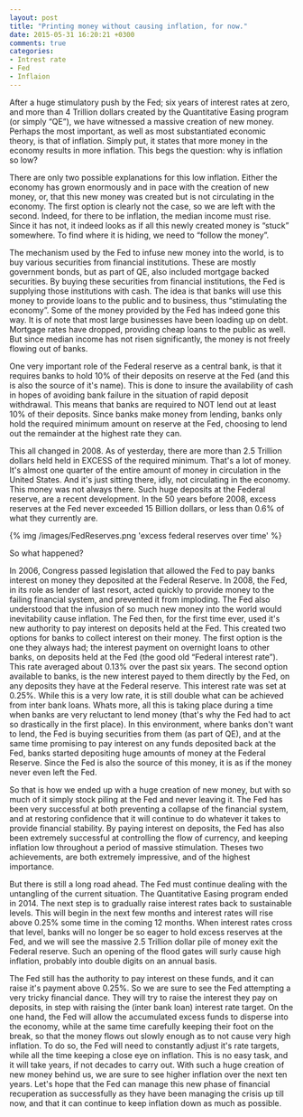 ```yaml
---
layout: post
title: "Printing money without causing inflation, for now."
date: 2015-05-31 16:20:21 +0300
comments: true
categories: 
- Intrest rate
- Fed
- Inflaion
---
```

<!--more-->
After a huge stimulatory push by the Fed;  six years of interest rates at zero, and more than 4 Trillion dollars created by the Quantitative Easing program (or simply “QE”), we have witnessed a massive creation of new money. Perhaps the most important, as well as most substantiated economic theory, is that of inflation. Simply put, it states that more money in the economy results in more inflation. This begs the question: why is inflation so low? 

There are only two possible explanations for this low inflation. Either the economy has grown enormously and in pace with the creation of new money, or, that this new money was created but is not circulating in the economy. The first option is clearly not the case, so we are left with the second. Indeed, for there to be inflation, the median income must rise. Since it has not, it indeed looks as if all this newly created money is “stuck” somewhere. To find where it is hiding, we need to “follow the money”. 

The mechanism used by the Fed to infuse new money into the world, is to buy various securities from financial institutions. These are mostly government bonds, but as part of QE, also included mortgage backed securities. By buying these securities from financial institutions, the Fed is supplying those institutions with cash. The idea is that banks will use this money to provide loans to the public and to business, thus “stimulating the economy”. Some of the money provided by the Fed has indeed gone this way. It is of note that most large businesses have been loading up on debt. Mortgage rates have dropped, providing cheap loans to the public as well. But since median income has not risen significantly, the money is not freely flowing out of banks. 

One very important role of the Federal reserve as a central bank, is that it requires banks to hold 10% of  their deposits on reserve at the Fed (and this is also the source of it's name). This is done to insure the availability of cash in hopes of avoiding bank failure in the situation of rapid deposit withdrawal. This means that banks are required to NOT lend out at least 10% of their deposits. Since banks make money from lending, banks only hold the required minimum amount on reserve at the Fed, choosing to lend out the remainder at the highest rate they can. 

This all changed in 2008. As of yesterday, there are more than 2.5 Trillion dollars held held in EXCESS of the required minimum. That's a lot of money. It's almost one quarter of the entire amount of  money in circulation in the United States. And it's just sitting there, idly, not circulating in the economy. This money was not always there. Such huge deposits at the Federal reserve, are a recent development. In the 50 years before 2008, excess reserves at the Fed never exceeded 15 Billion dollars, or less than 0.6% of what they currently are.

{% img /images/FedReserves.png 'excess federal reserves over time' %}

So what happened?

In 2006, Congress passed legislation that allowed the Fed to pay banks interest on money they deposited at the Federal Reserve. In 2008, the Fed, in its role as lender of last resort, acted quickly to provide money to the failing financial system, and prevented it from imploding. The Fed also understood that the infusion of so much new money into the world would inevitability cause inflation. The Fed then, for the first time ever, used it's new authority to pay interest on deposits held at the Fed. This created two options for banks to collect interest on their money. The first option is the one they always had; the  interest payment on overnight loans to other banks, on deposits held at the Fed (the good old “Federal interest rate”). This rate averaged about 0.13% over the past six years. The second option available to banks, is the new interest payed to them directly by the Fed, on any deposits they have at the Federal reserve. This interest rate was set at 0.25%. While this is a very low rate, it is still double what can be achieved from inter bank loans. Whats more, all this is taking place during a time when banks are very reluctant to lend money (that's why the Fed had to act so drastically in the first place). In this environment, where banks don't want to lend, the Fed is buying securities from them (as part of QE), and at the same time promising to pay interest on any funds deposited back at the Fed, banks started depositing huge amounts of money at the Federal Reserve. Since the Fed is also the source of this money, it is as if the money never even left the Fed.

So that is how we ended up with a huge creation of new money, but with so much of it simply stock piling at the Fed and never leaving it. The Fed has been very successful at both preventing a collapse of the financial system, and at restoring confidence that it will continue to do whatever it takes to provide financial stability. By paying interest on deposits, the Fed has also been extremely successful at controlling the flow of currency, and keeping inflation low throughout a period of massive stimulation. Theses two achievements, are both extremely impressive, and of the highest importance. 

But there is still a long road ahead. The Fed must continue dealing with the untangling of the current situation. The Quantitative Easing program ended in 2014. The next step is to gradually raise interest rates back to sustainable levels. This will begin in the next few months and interest rates will rise above 0.25% some time in the coming 12 months. When interest rates cross that level, banks will no longer be so eager to hold excess reserves at the Fed, and we will see the massive 2.5 Trillion dollar pile of money exit the Federal reserve. Such an opening of the flood gates will surly cause high inflation, probably into double digits on an annual basis. 

The Fed still has the authority to pay interest on these funds, and it can raise it's payment above 0.25%. So we are sure to see the Fed attempting a very tricky financial dance. They will try to raise the interest they pay on deposits, in step with raising the (inter bank loan) interest rate target. On the one hand, the Fed will allow the accumulated excess funds to disperse into the economy, while at the same time carefully keeping their foot on the break, so that the money flows out slowly enough as to not cause very high inflation. To do so, the Fed will need to constantly adjust it's rate targets, while all the time keeping a close eye on inflation. This is no easy task, and it will take years, if not decades to carry out. With such a huge creation of new money behind us, we are sure to see higher inflation over the next ten years. Let's hope that the Fed can manage this new phase of financial recuperation as successfully as they have been managing the crisis up till now, and that it can continue to keep inflation down as much as possible. 

